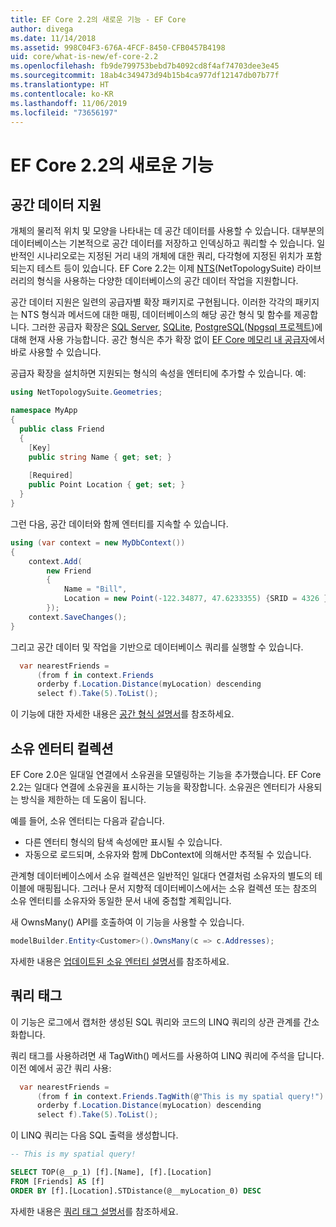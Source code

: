 ```yaml
---
title: EF Core 2.2의 새로운 기능 - EF Core
author: divega
ms.date: 11/14/2018
ms.assetid: 998C04F3-676A-4FCF-8450-CFB0457B4198
uid: core/what-is-new/ef-core-2.2
ms.openlocfilehash: fb9de799753bebd7b4092cd8f4af74703dee3e45
ms.sourcegitcommit: 18ab4c349473d94b15b4ca977df12147db07b77f
ms.translationtype: HT
ms.contentlocale: ko-KR
ms.lasthandoff: 11/06/2019
ms.locfileid: "73656197"
---
```

# <a name="new-features-in-ef-core-22"></a>EF Core 2.2의 새로운 기능

## <a name="spatial-data-support"></a>공간 데이터 지원

개체의 물리적 위치 및 모양을 나타내는 데 공간 데이터를 사용할 수 있습니다.
대부분의 데이터베이스는 기본적으로 공간 데이터를 저장하고 인덱싱하고 쿼리할 수 있습니다.
일반적인 시나리오로는 지정된 거리 내의 개체에 대한 쿼리, 다각형에 지정된 위치가 포함되는지 테스트 등이 있습니다.
EF Core 2.2는 이제 [NTS](https://github.com/NetTopologySuite/NetTopologySuite)(NetTopologySuite) 라이브러리의 형식을 사용하는 다양한 데이터베이스의 공간 데이터 작업을 지원합니다.

공간 데이터 지원은 일련의 공급자별 확장 패키지로 구현됩니다.
이러한 각각의 패키지는 NTS 형식과 메서드에 대한 매핑, 데이터베이스의 해당 공간 형식 및 함수를 제공합니다.
그러한 공급자 확장은 [SQL Server](https://www.nuget.org/packages/Microsoft.EntityFrameworkCore.SqlServer.NetTopologySuite/), [SQLite](https://www.nuget.org/packages/Microsoft.EntityFrameworkCore.Sqlite.NetTopologySuite/), [PostgreSQL](https://www.nuget.org/packages/Npgsql.EntityFrameworkCore.PostgreSQL.NetTopologySuite/)([Npgsql 프로젝트](https://www.npgsql.org/))에 대해 현재 사용 가능합니다.
공간 형식은 추가 확장 없이 [EF Core 메모리 내 공급자](xref:core/providers/in-memory/index)에서 바로 사용할 수 있습니다.

공급자 확장을 설치하면 지원되는 형식의 속성을 엔터티에 추가할 수 있습니다. 예:

``` csharp
using NetTopologySuite.Geometries;

namespace MyApp
{
  public class Friend
  {
    [Key]
    public string Name { get; set; }
  
    [Required]
    public Point Location { get; set; }
  }
}
```

그런 다음, 공간 데이터와 함께 엔터티를 지속할 수 있습니다.

``` csharp
using (var context = new MyDbContext())
{
    context.Add(
        new Friend
        {
            Name = "Bill",
            Location = new Point(-122.34877, 47.6233355) {SRID = 4326 }
        });
    context.SaveChanges();
}
```

그리고 공간 데이터 및 작업을 기반으로 데이터베이스 쿼리를 실행할 수 있습니다.

``` csharp
  var nearestFriends =
      (from f in context.Friends
      orderby f.Location.Distance(myLocation) descending
      select f).Take(5).ToList();
```

이 기능에 대한 자세한 내용은 [공간 형식 설명서](xref:core/modeling/spatial)를 참조하세요.

## <a name="collections-of-owned-entities"></a>소유 엔터티 컬렉션

EF Core 2.0은 일대일 연결에서 소유권을 모델링하는 기능을 추가했습니다.
EF Core 2.2는 일대다 연결에 소유권을 표시하는 기능을 확장합니다.
소유권은 엔터티가 사용되는 방식을 제한하는 데 도움이 됩니다.

예를 들어, 소유 엔터티는 다음과 같습니다.

- 다른 엔터티 형식의 탐색 속성에만 표시될 수 있습니다.
- 자동으로 로드되며, 소유자와 함께 DbContext에 의해서만 추적될 수 있습니다.

관계형 데이터베이스에서 소유 컬렉션은 일반적인 일대다 연결처럼 소유자의 별도의 테이블에 매핑됩니다.
그러나 문서 지향적 데이터베이스에서는 소유 컬렉션 또는 참조의 소유 엔터티를 소유자와 동일한 문서 내에 중첩할 계획입니다.

새 OwnsMany() API를 호출하여 이 기능을 사용할 수 있습니다.

``` csharp
modelBuilder.Entity<Customer>().OwnsMany(c => c.Addresses);
```

자세한 내용은 [업데이트된 소유 엔터티 설명서](xref:core/modeling/owned-entities#collections-of-owned-types)를 참조하세요.

## <a name="query-tags"></a>쿼리 태그

이 기능은 로그에서 캡처한 생성된 SQL 쿼리와 코드의 LINQ 쿼리의 상관 관계를 간소화합니다.

쿼리 태그를 사용하려면 새 TagWith() 메서드를 사용하여 LINQ 쿼리에 주석을 답니다.
이전 예에서 공간 쿼리 사용:

``` csharp
  var nearestFriends =
      (from f in context.Friends.TagWith(@"This is my spatial query!")
      orderby f.Location.Distance(myLocation) descending
      select f).Take(5).ToList();
```

이 LINQ 쿼리는 다음 SQL 출력을 생성합니다.

``` sql
-- This is my spatial query!

SELECT TOP(@__p_1) [f].[Name], [f].[Location]
FROM [Friends] AS [f]
ORDER BY [f].[Location].STDistance(@__myLocation_0) DESC
```

자세한 내용은 [쿼리 태그 설명서](xref:core/querying/tags)를 참조하세요.
